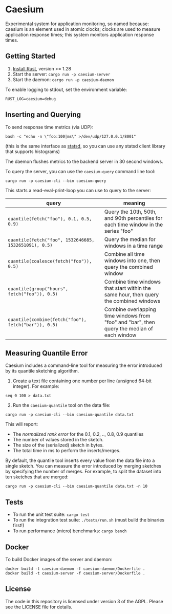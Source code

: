 Caesium
=======

Experimental system for application monitoring, so named because: caesium is an element used in atomic clocks; clocks are used to measure application response times; this system monitors application response times.


Getting Started
---------------

1. [Install Rust](https://www.rust-lang.org/en-US/install.html), version >= 1.28
4. Start the server: `cargo run -p caesium-server`
5. Start the daemon: `cargo run -p caesium-daemon`

To enable logging to stdout, set the environment variable:
```
RUST_LOG=caesium=debug
```


Inserting and Querying
----------------------

To send response time metrics (via UDP):
```
bash -c "echo -n \"foo:100|ms\" >/dev/udp/127.0.0.1/8001"
```
(this is the same interface as [statsd](https://github.com/etsy/statsd/), so you can use any statsd client library that supports histograms)

The daemon flushes metrics to the backend server in 30 second windows.

To query the server, you can use the `caesium-query` command line tool:
```
cargo run -p caesium-cli --bin caesium-query
```

This starts a read-eval-print-loop you can use to query to the server:

| query | meaning |
| ----- | ------- |
| `quantile(fetch("foo"), 0.1, 0.5, 0.9)` | Query the 10th, 50th, and 90th percentiles for each time window in the series "foo" |
| `quantile(fetch("foo", 1532646685, 1532651091), 0.5)` | Query the median for windows in a time range |
| `quantile(coalesce(fetch("foo")), 0.5)` | Combine all time windows into one, then query the combined window |
| `quantile(group("hours", fetch("foo")), 0.5)` | Combine time windows that start within the same hour, then query the combined windows |
| `quantile(combine(fetch("foo"), fetch("bar")), 0.5)` | Combine overlapping time windows from "foo" and "bar", then query the median of each window |


Measuring Quantile Error
------------------------

Caesium includes a command-line tool for measuring the error introduced by its quantile sketching algorithm.

1. Create a text file containing one number per line (unsigned 64-bit integer).  For example:
```
seq 0 100 > data.txt
```

2. Run the `caesium-quantile` tool on the data file:
```
cargo run -p caesium-cli --bin caesium-quantile data.txt
```

This will report:
* The *normalized rank error* for the 0.1, 0.2, .., 0.8, 0.9 quantiles
* The number of values stored in the sketch.
* The size of the (serialized) sketch in bytes.
* The total time in ms to perform the inserts/merges.

By default, the quantile tool inserts every value from the data file into a single sketch.  You can measure the error introduced by merging sketches by specifying the number of merges.  For example, to split the dataset into ten sketches that are merged:
```
cargo run -p caesium-cli --bin caesium-quantile data.txt -n 10
```


Tests
-----

* To run the unit test suite: `cargo test`
* To run the integration test suite: `./tests/run.sh` (must build the binaries first!)
* To run performance (micro) benchmarks: `cargo bench`


Docker
------

To build Docker images of the server and daemon:
```
docker build -t caesium-daemon -f caesium-daemon/Dockerfile .
docker build -t caesium-server -f caesium-server/Dockerfile .
```


License
-------
The code in this repository is licensed under version 3 of the AGPL. Please see the LICENSE file for details.
